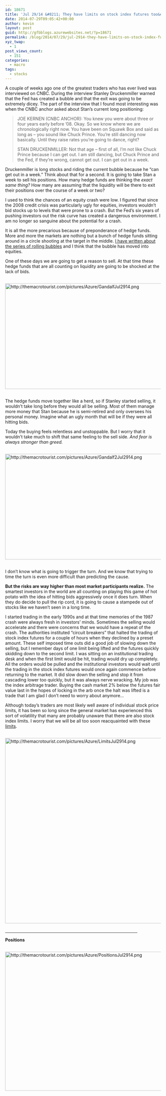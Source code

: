 ```yaml
---
id: 18671
title: 'Jul 29/14 &#8211; They have limits on stock index futures too&#8230;'
date: 2014-07-29T09:05:42+00:00
author: kevin
layout: post
guid: http://gfbblogs.azurewebsites.net/?p=18671
permalink: /blog/2014/07/29/jul-2914-they-have-limits-on-stock-index-futures-too/
xyz_twap:
  - 1
post_views_count:
  - 151
categories:
  - macro
tags:
  - stocks
---
```

A couple of weeks ago one of the greatest traders who has ever lived was interviewed on CNBC. During the interview Stanley Druckenmiller warned that the Fed has created a bubble and that the exit was going to be extremely dicey. The part of the interview that I found most interesting was when the CNBC anchor asked about Stan&#8217;s current long positioning:

> JOE KERNEN (CNBC ANCHOR): You knew you were about three or four years early before &#8217;08. Okay. So we know where we are chronologically right now. You have been on Squawk Box and said as long as &#8211; you sound like Chuck Prince. You&#8217;re still dancing now basically. Until they raise rates you&#8217;re going to dance, right?
> 
> STAN DRUCKENMILLER: Not that age &#8211; first of all, I&#8217;m not like Chuck Prince because I can get out. I am still dancing, but Chuck Prince and the Fed, if they&#8217;re wrong, cannot get out. I can get out in a week.

Druckenmiller is long stocks and riding the current bubble because he &#8220;can get out in a week.&#8221; Think about that for a second. It is going to take Stan a week to sell his positions. How many hedge funds are thinking the _exact same thing?_ How many are assuming that the liquidity will be there to exit their positions over the course of a week or two?

I used to think the chances of an equity crash were low. I figured that since the 2008 credit crisis was particularly ugly for equities, investors wouldn&#8217;t bid stocks up to levels that were prone to a crash. But the Fed&#8217;s six years of pushing investors out the risk curve has created a dangerous environment. I am no longer so sanguine about the potential for a crash. 

It is all the more precarious because of preponderance of hedge funds. More and more the markets are nothing but a bunch of hedge funds sitting around in a circle shooting at the target in the middle. [I have written about the series of rolling bubbles](http://gfbblogs.azurewebsites.net/blog/2014/04/23/apr-2314-a-series-of-rolling-bubbles/) and I think that the bubble has moved into equities.

One of these days we are going to get a reason to sell. At that time these hedge funds that are all counting on liquidity are going to be shocked at the lack of bids.


  <img src="http://themacrotourist.com/pictures/Azure/GandalfJul2914.png" style="margin:30px auto;display:block;" alt="http://themacrotourist.com/pictures/Azure/GandalfJul2914.png" width="600" height="342">

The hedge funds move together like a herd, so if Stanley started selling, it wouldn&#8217;t take long before they would all be selling. Most of them manage more money that Stan because he is semi-retired and only oversees his personal money. Imagine what an ugly month that will be if they were all hitting bids.

Today the buying feels relentless and unstoppable. But I worry that it wouldn&#8217;t take much to shift that same feeling to the sell side. _And fear is always stronger than greed._


  <img src="http://themacrotourist.com/pictures/Azure/Gandalf2Jul2914.png" style="margin:30px auto;display:block;" alt="http://themacrotourist.com/pictures/Azure/Gandalf2Jul2914.png" width="600" height="342">

I don&#8217;t know what is going to trigger the turn. And we know that trying to time the turn is even more difficult than predicting the cause. 

**But the risks are way higher than most market participants realize.** The smartest investors in the world are all counting on playing this game of hot potato with the idea of hitting bids aggressively once it does turn. When they do decide to pull the rip cord, it is going to cause a stampede out of stocks like we haven&#8217;t seen in a long time. 

I started trading in the early 1990s and at that time memories of the 1987 crash were always fresh in investors&#8217; minds. Sometimes the selling would accelerate and there were concerns that we would have a repeat of the crash. The authorities instituted &#8220;circuit breakers&#8221; that halted the trading of stock index futures for a couple of hours when they declined by a preset amount. These self imposed time outs did a good job of slowing down the selling, but I remember days of one limit being lifted and the futures quickly skidding down to the second limit. I was sitting on an institutional trading desk and when the first limit would be hit, trading would dry up completely. All the orders would be pulled and the institutional investors would wait until the trading in the stock index futures would once again commence before returning to the market. It did slow down the selling and stop it from cascading lower too quickly, but it was always nerve wracking. My job was the index arbitrage trader. Buying the cash market 2% below the futures fair value last in the hopes of locking in the arb once the halt was lifted is a trade that I am glad I don&#8217;t need to worry about anymore&#8230;

Although today&#8217;s traders are most likely well aware of individual stock price limits, it has been so long since the general market has experienced this sort of volatility that many are probably unaware that there are also stock index limits. I worry that we will be all too soon reacquainted with these [limits](http://www.cmegroup.com/trading/equity-index/price-limit-guide.html).


  <img src="http://themacrotourist.com/pictures/Azure/LimitsJul2914.png" style="margin:30px auto;display:block;" alt="http://themacrotourist.com/pictures/Azure/LimitsJul2914.png" width="600" height="600">

<hr size="3" width="85%" />

**Positions**


  <img src="http://themacrotourist.com/pictures/Azure/PositionsJul2914.png" style="margin:30px auto;display:block;" alt="http://themacrotourist.com/pictures/Azure/PositionsJul2914.png" width="600" height="450"></p>